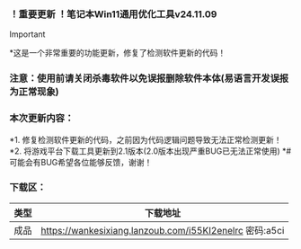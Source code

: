 ### ！重要更新 ！笔记本Win11通用优化工具v24.11.09

> [!IMPORTANT]
> *这是一个非常重要的功能更新，修复了检测软件更新的代码！

### 注意：使用前请关闭杀毒软件以免误报删除软件本体(易语言开发误报为正常现象)

### 本次更新内容：
*1. 修复检测软件更新的代码，之前因为代码逻辑问题导致无法正常检测更新！
*2. 将游戏平台下载工具更新到2.1版本(2.0版本出现严重BUG已无法正常使用)
*# 可能会有BUG希望各位能够反馈，谢谢！

### 下载区：

| 类型      | 下载地址 |
| ----------- | ----------- |
| 成品  |https://wankesixiang.lanzoub.com/i55KI2enelrc 密码:a5ci       |